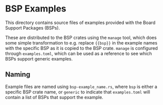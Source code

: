 # BSP Examples
This directory contains source files of examples provided with the Board Support
Packages (BSPs).

These are distributed to the BSP crates using the `manage` tool, which does some
simple transformation to e.g. replace `{{bsp}}` in the example names with the
specific BSP as it is copied to the BSP crate.  `manage` is configured through
`examples.toml`, which can be used as a reference to see which BSPs support
generic examples.

## Naming
Example files are named using `bsp-example_name.rs`, where `bsp` is either a
specific BSP crate name, or `generic` to indicate that `examples.toml` will
contain a list of BSPs that support the example.
